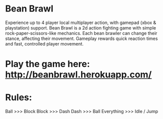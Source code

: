 # Bean Brawl

Experience up to 4 player local multiplayer action, with gamepad (xbox & playstation) support. Bean Brawl is a 2d action fighting game with simple rock-paper-scissors-like mechanics. Each bean brawler can change their stance, affecting their movement. Gameplay rewards quick reaction times and fast, controlled player movement.

# Play the game here: http://beanbrawl.herokuapp.com/

# Rules:
Ball >>> Block 
Block >>> Dash 
Dash >>> Ball 
Everything >>> Idle / Jump
